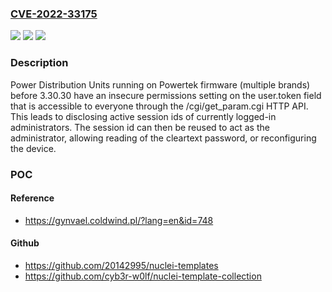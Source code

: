 ### [CVE-2022-33175](https://cve.mitre.org/cgi-bin/cvename.cgi?name=CVE-2022-33175)
![](https://img.shields.io/static/v1?label=Product&message=n%2Fa&color=blue)
![](https://img.shields.io/static/v1?label=Version&message=n%2Fa&color=blue)
![](https://img.shields.io/static/v1?label=Vulnerability&message=n%2Fa&color=brighgreen)

### Description

Power Distribution Units running on Powertek firmware (multiple brands) before 3.30.30 have an insecure permissions setting on the user.token field that is accessible to everyone through the /cgi/get_param.cgi HTTP API. This leads to disclosing active session ids of currently logged-in administrators. The session id can then be reused to act as the administrator, allowing reading of the cleartext password, or reconfiguring the device.

### POC

#### Reference
- https://gynvael.coldwind.pl/?lang=en&id=748

#### Github
- https://github.com/20142995/nuclei-templates
- https://github.com/cyb3r-w0lf/nuclei-template-collection

